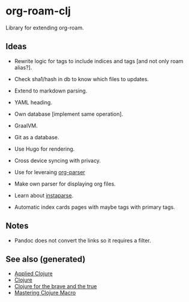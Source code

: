 # org-roam-clj

Library for extending org-roam.


## Ideas

-   Rewrite logic for tags to include indices and tags [and not only roam alias?].
-   Check sha1/hash in db to know which files to updates.
-   Extend to markdown parsing.
-   YAML heading.
-   Own database [implement same operation].
-   GraalVM.
-   Git as a database.
-   Use Hugo for rendering.
-   Cross device syncing with privacy.

-   Use for leveraing [org-parser](https://github.com/200ok-ch/org-parser)
-   Make own parser for displaying org files.
-   Learn about [instaparse](https://github.com/Engelberg/instaparse/).
-   Automatic index cards pages with maybe tags with primary tags.


## Notes

-   Pandoc does not convert the links so it requires a filter.


## See also (generated)

-   [Applied Clojure](20200430155637-applied_clojure.md)
-   [Clojure](../decks/clojure.md)
-   [Clojure for the brave and the true](20200430160432-clojure_for_the_brave_and_the_true.md)
-   [Mastering Clojure Macro](20200430155438-mastering_clojure_macro.md)
